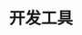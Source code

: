 ﻿---
title: "开发工具"
description: "工欲善其事必先利其器"
slug: "开发工具"
image: "thisisengineering-raeng-jqD8bSQY6Ic-unsplash.jpg"
---
